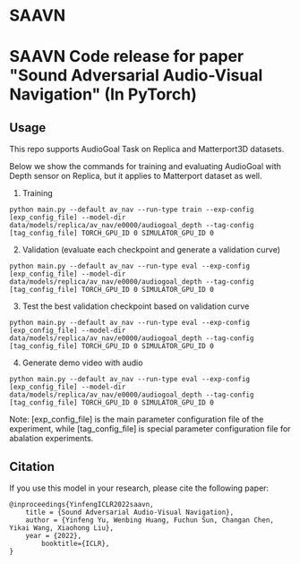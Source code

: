 # SAAVN
# SAAVN Code release for paper "Sound Adversarial Audio-Visual Navigation" (In PyTorch)

## Usage
This repo supports AudioGoal Task on Replica and Matterport3D datasets.

Below we show the commands for training and evaluating AudioGoal with Depth sensor on Replica, 
but it applies to Matterport dataset as well. 
1. Training
```
python main.py --default av_nav --run-type train --exp-config [exp_config_file] --model-dir data/models/replica/av_nav/e0000/audiogoal_depth --tag-config [tag_config_file] TORCH_GPU_ID 0 SIMULATOR_GPU_ID 0
```
2. Validation (evaluate each checkpoint and generate a validation curve)
```
python main.py --default av_nav --run-type eval --exp-config [exp_config_file] --model-dir data/models/replica/av_nav/e0000/audiogoal_depth --tag-config [tag_config_file] TORCH_GPU_ID 0 SIMULATOR_GPU_ID 0
```
3. Test the best validation checkpoint based on validation curve
```
python main.py --default av_nav --run-type eval --exp-config [exp_config_file] --model-dir data/models/replica/av_nav/e0000/audiogoal_depth --tag-config [tag_config_file] TORCH_GPU_ID 0 SIMULATOR_GPU_ID 0
```
4. Generate demo video with audio
```
python main.py --default av_nav --run-type eval --exp-config [exp_config_file] --model-dir data/models/replica/av_nav/e0000/audiogoal_depth --tag-config [tag_config_file] TORCH_GPU_ID 0 SIMULATOR_GPU_ID 0
```

Note: [exp_config_file] is the main parameter configuration file of the experiment, while [tag_config_file] is special parameter configuration file for abalation experiments.

## Citation
If you use this model in your research, please cite the following paper:
```
@inproceedings{YinfengICLR2022saavn,
	title = {Sound Adversarial Audio-Visual Navigation},
	author = {Yinfeng Yu, Wenbing Huang, Fuchun Sun, Changan Chen, Yikai Wang, Xiaohong Liu},
	year = {2022},
        booktitle={ICLR},
}
```
